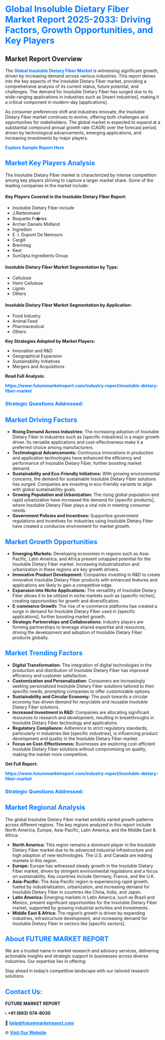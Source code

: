 <h1 style="color: #007BFF;">Global Insoluble Dietary Fiber Market Report 2025-2033: Driving Factors, Growth Opportunities, and Key Players</h1>

<section id="overview">
<h2>Market Report Overview</h2>
<p>The <a href="https://www.futuremarketreport.com/industry-report/insoluble-dietary-fiber-market" style="color: #007BFF; text-decoration: none;"><strong>Global Insoluble Dietary Fiber Market</strong></a> is witnessing significant growth, driven by increasing demand across various industries. This report delves into the key aspects of the Insoluble Dietary Fiber market, providing a comprehensive analysis of its current status, future potential, and challenges. The demand for Insoluble Dietary Fiber has surged due to its wide-ranging applications in industries such as [insert industries], making it a critical component in modern-day [applications].</p>
<p>As consumer preferences shift and industries innovate, the Insoluble Dietary Fiber market continues to evolve, offering both challenges and opportunities for stakeholders. The global market is expected to expand at a substantial compound annual growth rate (CAGR) over the forecast period, driven by technological advancements, emerging applications, and increasing investments by major players.</p>
</section>

<section id="overview">
<p><a href="https://www.futuremarketreport.com/request-sample/reportId=99907" style="color: #007BFF; text-decoration: none;"><strong>Explore Sample Report Here</strong></a></p>
</section>

<section id="key-players">
<h2 style="color: #007BFF;">Market Key Players Analysis</h2>
<p>The Insoluble Dietary Fiber market is characterized by intense competition among key players striving to capture a larger market share. Some of the leading companies in the market include:</p>
<h4>Key Players Covered in the Insoluble Dietary Fiber Report:</h4>
<ul><li>Insoluble Dietary Fiber include</li><li>J.Rettenmaier</li><li>Roquette Fr�res</li><li>Archer Daniels Midland</li><li>Ingredion</li><li>E. I. Dupont De Nemours</li><li>Cargill</li><li>Brenntag</li><li>Kent</li><li>SunOpta Ingredients Group</li></ul>
<h4>Insoluble Dietary Fiber Market Segmentation by Type:</h4>
<ul><li>Cellulose</li><li>Hemi Cellulose</li><li>Lignin</li><li>Others</li></ul>

<h4>Insoluble Dietary Fiber Market Segmentation by Application:</h4>
<ul><li>Food Industry</li><li>Animal Feed</li><li>Pharmaceutical</li><li>Others</li></ul>
<p><strong>Key Strategies Adopted by Market Players:</strong></p>
<ul>
<li>Innovation and R&D</li>
<li>Geographical Expansion</li>
<li>Sustainability Initiatives</li>
<li>Mergers and Acquisitions</li>
</ul>
</section>

<section>
<p><strong>Read Full Analysis: </strong></p><a href="https://www.futuremarketreport.com/industry-report/insoluble-dietary-fiber-market" style="color: #007BFF; text-decoration: none;"><strong>https://www.futuremarketreport.com/industry-report/insoluble-dietary-fiber-market</strong></a>
<h3 style="color: #007BFF;">Strategic Questions Addressed:</h3>
</section>

<section id="driving-factors">
<h2 style="color: #007BFF;">Market Driving Factors</h2>
<ul>
<li><strong>Rising Demand Across Industries:</strong> The increasing adoption of Insoluble Dietary Fiber in industries such as [specific industries] is a major growth driver. Its versatile applications and cost-effectiveness make it a preferred choice among manufacturers.</li>
<li><strong>Technological Advancements:</strong> Continuous innovations in production and application technologies have enhanced the efficiency and performance of Insoluble Dietary Fiber, further boosting market demand.</li>
<li><strong>Sustainability and Eco-Friendly Initiatives:</strong> With growing environmental concerns, the demand for sustainable Insoluble Dietary Fiber solutions has surged. Companies are investing in eco-friendly variants to align with global sustainability goals.</li>
<li><strong>Growing Population and Urbanization:</strong> The rising global population and rapid urbanization have increased the demand for [specific products], where Insoluble Dietary Fiber plays a vital role in meeting consumer needs.</li>
<li><strong>Government Policies and Incentives:</strong> Supportive government regulations and incentives for industries using Insoluble Dietary Fiber have created a conducive environment for market growth.</li>
</ul>
</section>

<section id="growth-opportunities">
<h2 style="color: #007BFF;">Market Growth Opportunities</h2>
<ul>
<li><strong>Emerging Markets:</strong> Developing economies in regions such as Asia-Pacific, Latin America, and Africa present untapped potential for the Insoluble Dietary Fiber market. Increasing industrialization and urbanization in these regions are key growth drivers.</li>
<li><strong>Innovative Product Development:</strong> Companies investing in R&D to create innovative Insoluble Dietary Fiber products with enhanced features and applications are likely to gain a competitive edge.</li>
<li><strong>Expansion into Niche Applications:</strong> The versatility of Insoluble Dietary Fiber allows it to be utilized in niche markets such as [specific niches], creating opportunities for growth and diversification.</li>
<li><strong>E-commerce Growth:</strong> The rise of e-commerce platforms has created a surge in demand for Insoluble Dietary Fiber used in [specific applications], further boosting market growth.</li>
<li><strong>Strategic Partnerships and Collaborations:</strong> Industry players are forming partnerships to leverage shared expertise and resources, driving the development and adoption of Insoluble Dietary Fiber products globally.</li>
</ul>
</section>

<section id="trending-factors">
<h2 style="color: #007BFF;">Market Trending Factors</h2>
<ul>
<li><strong>Digital Transformation:</strong> The integration of digital technologies in the production and distribution of Insoluble Dietary Fiber has improved efficiency and customer satisfaction.</li>
<li><strong>Customization and Personalization:</strong> Consumers are increasingly seeking personalized Insoluble Dietary Fiber solutions tailored to their specific needs, prompting companies to offer customizable options.</li>
<li><strong>Sustainability and Circular Economy:</strong> The push towards a circular economy has driven demand for recyclable and reusable Insoluble Dietary Fiber solutions.</li>
<li><strong>Increased Investment in R&D:</strong> Companies are allocating significant resources to research and development, resulting in breakthroughs in Insoluble Dietary Fiber technology and applications.</li>
<li><strong>Regulatory Compliance:</strong> Adherence to strict regulatory standards, particularly in industries like [specific industries], is influencing product development and quality in the Insoluble Dietary Fiber market.</li>
<li><strong>Focus on Cost-Effectiveness:</strong> Businesses are exploring cost-efficient Insoluble Dietary Fiber solutions without compromising on quality, making the market more competitive.</li>
</ul>
</section>

<section>
<p><strong>Get Full Report: </strong></p><a href="https://www.futuremarketreport.com/industry-report/insoluble-dietary-fiber-market" style="color: #007BFF; text-decoration: none;"><strong>https://www.futuremarketreport.com/industry-report/insoluble-dietary-fiber-market</strong></a>
<h3 style="color: #007BFF;">Strategic Questions Addressed:</h3>
</section>


<section id="regional-analysis">
<h2 style="color: #007BFF;">Market Regional Analysis</h2>
<p>The global Insoluble Dietary Fiber market exhibits varied growth patterns across different regions. The key regions analyzed in this report include North America, Europe, Asia-Pacific, Latin America, and the Middle East & Africa:</p>
<ul>
<li><strong>North America:</strong> This region remains a dominant player in the Insoluble Dietary Fiber market due to its advanced industrial infrastructure and high adoption of new technologies. The U.S. and Canada are leading markets in this region.</li>
<li><strong>Europe:</strong> Europe has witnessed steady growth in the Insoluble Dietary Fiber market, driven by stringent environmental regulations and a focus on sustainability. Key countries include Germany, France, and the U.K.</li>
<li><strong>Asia-Pacific:</strong> The Asia-Pacific region is experiencing rapid growth, fueled by industrialization, urbanization, and increasing demand for Insoluble Dietary Fiber in countries like China, India, and Japan.</li>
<li><strong>Latin America:</strong> Emerging markets in Latin America, such as Brazil and Mexico, present significant opportunities for the Insoluble Dietary Fiber market, supported by growing industrial activities and investments.</li>
<li><strong>Middle East & Africa:</strong> The region’s growth is driven by expanding industries, infrastructure development, and increasing demand for Insoluble Dietary Fiber in sectors like [specific sectors].</li>
</ul>
</section>

<footer>
<h2 style="color: #007BFF;">About FUTURE MARKET REPORT</h2>
<p>We are a trusted name in market research and advisory services, delivering actionable insights and strategic support to businesses across diverse industries. Our expertise lies in offering:</p>

<p>Stay ahead in today’s competitive landscape with our tailored research solutions.</p>

<h2 style="color: #007BFF;">Contact Us:</h2>
<p><strong>FUTURE MARKET REPORT</strong></p>
<p>📞 <strong>+91 (883) 074-8030</strong></p>
<p>📧 <strong><a href="mailto:help@futuremarketreport.com" style="color: #007BFF;">help@futuremarketreport.com</a></strong></p>
<p>🌐 <strong><a href="https://www.futuremarketreport.com/" style="color: #007BFF;">Visit Our Website</a></strong></p>
</footer>